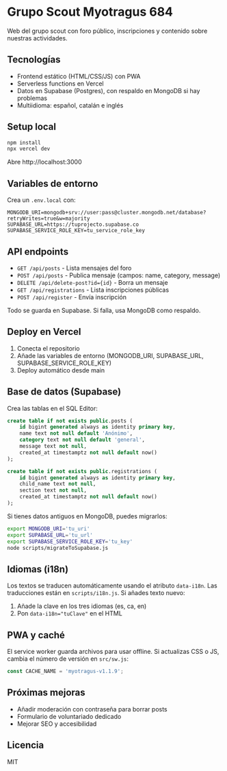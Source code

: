 # Grupo Scout Myotragus 684

Web del grupo scout con foro público, inscripciones y contenido sobre nuestras actividades.

## Tecnologías

- Frontend estático (HTML/CSS/JS) con PWA
- Serverless functions en Vercel
- Datos en Supabase (Postgres), con respaldo en MongoDB si hay problemas
- Multiidioma: español, catalán e inglés

## Setup local

```bash
npm install
npx vercel dev
```

Abre http://localhost:3000

## Variables de entorno

Crea un `.env.local` con:

```env
MONGODB_URI=mongodb+srv://user:pass@cluster.mongodb.net/database?retryWrites=true&w=majority
SUPABASE_URL=https://tuprojecto.supabase.co
SUPABASE_SERVICE_ROLE_KEY=tu_service_role_key
```

## API endpoints

- `GET /api/posts` - Lista mensajes del foro
- `POST /api/posts` - Publica mensaje (campos: name, category, message)
- `DELETE /api/delete-post?id={id}` - Borra un mensaje
- `GET /api/registrations` - Lista inscripciones públicas
- `POST /api/register` - Envía inscripción

Todo se guarda en Supabase. Si falla, usa MongoDB como respaldo.

## Deploy en Vercel

1. Conecta el repositorio
2. Añade las variables de entorno (MONGODB_URI, SUPABASE_URL, SUPABASE_SERVICE_ROLE_KEY)
3. Deploy automático desde main

## Base de datos (Supabase)

Crea las tablas en el SQL Editor:

```sql
create table if not exists public.posts (
	id bigint generated always as identity primary key,
	name text not null default 'Anónimo',
	category text not null default 'general',
	message text not null,
	created_at timestamptz not null default now()
);

create table if not exists public.registrations (
	id bigint generated always as identity primary key,
	child_name text not null,
	section text not null,
	created_at timestamptz not null default now()
);
```

Si tienes datos antiguos en MongoDB, puedes migrarlos:

```bash
export MONGODB_URI='tu_uri'
export SUPABASE_URL='tu_url'
export SUPABASE_SERVICE_ROLE_KEY='tu_key'
node scripts/migrateToSupabase.js
```

## Idiomas (i18n)

Los textos se traducen automáticamente usando el atributo `data-i18n`. Las traducciones están en `scripts/i18n.js`. Si añades texto nuevo:

1. Añade la clave en los tres idiomas (es, ca, en)
2. Pon `data-i18n="tuClave"` en el HTML

## PWA y caché

El service worker guarda archivos para usar offline. Si actualizas CSS o JS, cambia el número de versión en `src/sw.js`:

```javascript
const CACHE_NAME = 'myotragus-v1.1.9';
```

## Próximas mejoras

- Añadir moderación con contraseña para borrar posts
- Formulario de voluntariado dedicado
- Mejorar SEO y accesibilidad

## Licencia

MIT